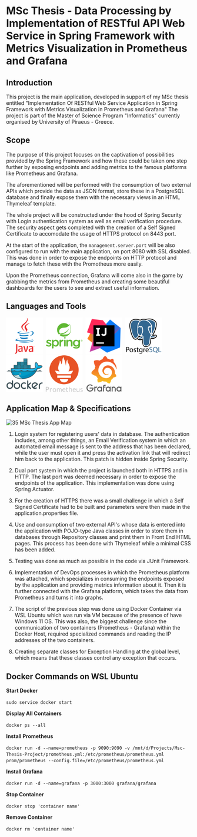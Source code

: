 # MSc Thesis - Data Processing by Implementation of RESTful API Web Service in Spring Framework with Metrics Visualization in Prometheus and Grafana


## Introduction
This project is the main application, developed in support of my MSc thesis entitled
"Implementation Of RESTful Web Service Application in Spring Framework with Metrics Visualization in Prometheus and Grafana"
The project is part of the Master of Science Program "Informatics" currently organised by University of Piraeus - Greece.

## Scope
The purpose of this project focuses on the captivation of possibilities provided by the
Spring Framework and how these could be taken one step further by exposing endpoints and
adding metrics to the famous platforms like Prometheus and Grafana.

The aforementioned will be performed with the consumption of two external APIs which provide
the data as JSON format, store these in a PostgreSQL database and finally expose them with the
necessary views in an HTML Thymeleaf template.

The whole project will be constructed under the hood of Spring Security with Login authentication
system as well as email verification procedure. The security aspect gets completed with the creation
of a Self Signed Certificate to accomodate the usage of HTTPS protocol on 8443 port.

At the start of the application, the ```management.server.port``` will be also configured to run with
the main application, on port 8080 with SSL disabled. This was done in order to expose the endpoints on
HTTP protocol and manage to fetch these with the Promotheus more easily.

Upon the Prometheus connection, Grafana will come also in the game by grabbing the metrics from Prometheus
and creating some beautiful dashboards for the users to see and extract useful information.

## Languages and Tools
<div>
  <img src="https://github.com/devicons/devicon/blob/master/icons/java/java-original-wordmark.svg" title="Java" alt="Java" width="100" height="100"/>&nbsp;
  <img src="https://github.com/devicons/devicon/blob/master/icons/spring/spring-original-wordmark.svg" title="Spring" alt="Spring" width="100" height="100"/>&nbsp;
  <img src="https://github.com/devicons/devicon/blob/master/icons/intellij/intellij-original.svg" title="IntelliJ" alt="IntelliJ" width="100" height="100"/>&nbsp;
  <img src="https://github.com/devicons/devicon/blob/master/icons/postgresql/postgresql-original-wordmark.svg" title="PostgreSQL" alt="PostgreSQL" width="100" height="100"/>&nbsp;
  <img src="https://github.com/devicons/devicon/blob/master/icons/docker/docker-original-wordmark.svg" title="Docker" alt="Docker" width="100" height="100"/>&nbsp;
  <img src="https://github.com/devicons/devicon/blob/master/icons/prometheus/prometheus-original-wordmark.svg" title="Prometheus" alt="Prometheus" width="100" height="100"/>&nbsp;
  <img src="https://github.com/devicons/devicon/blob/master/icons/grafana/grafana-original-wordmark.svg" title="Grafana" alt="Grafana" width="100" height="100"/>&nbsp;
</div>

## Application Map & Specifications
![35  MSc Thesis App Map](https://user-images.githubusercontent.com/77160233/197356806-ba9dbb4d-7bfa-40e8-a416-897d32adcde3.png)

1. Login system for registering users' data in database. The authentication includes, among other things, an Email Verification system in
which an automated email message is sent to the address that has been declared, while the user must open it and press the activation
link that will redirect him back to the application. This patch is hidden inside Spring Security.

2. Dual port system in which the project is launched both in HTTPS and in HTTP. The last port was deemed necessary in order to expose the
endpoints of the application. This implementation was done using Spring Actuator.

3. For the creation of HTTPS there was a small challenge in which a Self Signed Certificate had to be built and parameters were then made
in the application.properties file.

4. Use and consumption of two external API's whose data is entered into the application with POJO-type Java classes in order to store them
in databases through Repository classes and print them in Front End HTML pages. This process has been done with Thymeleaf while a minimal CSS
has been added.

5. Testing was done as much as possible in the code via JUnit Framework.

6. Implementation of DevOps processes in which the Prometheus platform was attached, which specializes in consuming the endpoints exposed by
the application and providing metrics information about it. Then it is further connected with the Grafana platform, which takes the data from
Prometheus and turns it into graphs.

7. The script of the previous step was done using Docker Container via WSL Ubuntu which was run via VM because of the presence of have Windows
11 OS. This was also, the biggest challenge since the communication of two containers (Prometheus - Grafana) within the Docker Host, required
specialized commands and reading the IP addresses of the two containers.

8. Creating separate classes for Exception Handling at the global level, which means that these classes control any exception that occurs.

## Docker Commands on WSL Ubuntu

**Start Docker**

```sudo service docker start```

**Display All Containers**

```docker ps --all```

**Install Prometheus**

```docker run -d --name=prometheus -p 9090:9090 -v /mnt/d/Projects/Msc-Thesis-Project/prometheus.yml:/etc/prometheus/prometheus.yml prom/prometheus --config.file=/etc/prometheus/prometheus.yml```

**Install Grafana**

```docker run -d --name=grafana -p 3000:3000 grafana/grafana```

**Stop Container**

```docker stop 'container name'```

**Remove Container**

```docker rm 'container name'```
